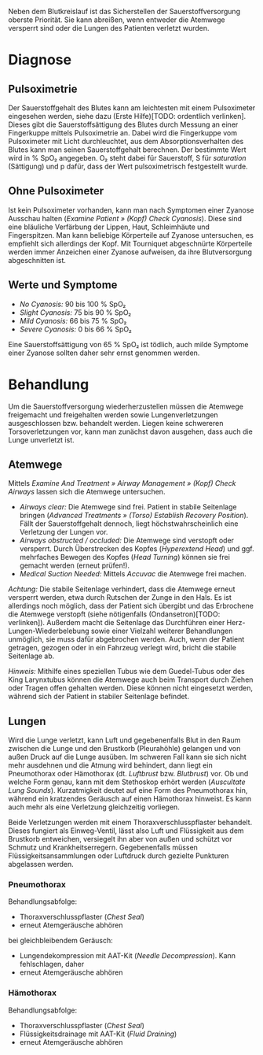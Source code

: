 Neben dem Blutkreislauf ist das Sicherstellen der Sauerstoffversorgung oberste Priorität. Sie kann abreißen, wenn entweder die Atemwege versperrt sind oder die Lungen des Patienten verletzt wurden.

# Diagnose

## Pulsoximetrie

Der Sauerstoffgehalt des Blutes kann am leichtesten mit einem Pulsoximeter eingesehen werden, siehe dazu (Erste Hilfe)[TODO: ordentlich verlinken]. Dieses gibt die Sauerstoffsättigung des Blutes durch Messung an einer Fingerkuppe mittels Pulsoximetrie an. Dabei wird die Fingerkuppe vom Pulsoximeter mit Licht durchleuchtet, aus dem Absorptionsverhalten des Blutes kann man seinen Sauerstoffgehalt berechnen. Der bestimmte Wert wird in % SpO₂ angegeben. O₂ steht dabei für Sauerstoff, S für _saturation_ (Sättigung) und p dafür, dass der Wert pulsoximetrisch festgestellt wurde.

## Ohne Pulsoximeter

Ist kein Pulsoximeter vorhanden, kann man nach Symptomen einer Zyanose Ausschau halten (_Examine Patient » (Kopf) Check Cyanosis_). Diese sind eine bläuliche Verfärbung der Lippen, Haut, Schleimhäute und Fingerspitzen. Man kann beliebige Körperteile auf Zyanose untersuchen, es empfiehlt sich allerdings der Kopf. Mit Tourniquet abgeschnürte Körperteile werden immer Anzeichen einer Zyanose aufweisen, da ihre Blutversorgung abgeschnitten ist.

## Werte und Symptome

- _No Cyanosis:_ 90 bis 100 % SpO₂
- _Slight Cyanosis:_ 75 bis 90 % SpO₂
- _Mild Cyanosis:_ 66 bis 75 % SpO₂
- _Severe Cyanosis:_ 0 bis 66 % SpO₂

Eine Sauerstoffsättigung von 65 % SpO₂ ist tödlich, auch milde Symptome einer Zyanose sollten daher sehr ernst genommen werden.

# Behandlung

Um die Sauerstoffversorgung wiederherzustellen müssen die Atemwege freigemacht und freigehalten werden sowie Lungenverletzungen ausgeschlossen bzw. behandelt werden. Liegen keine schwereren Torsoverletzungen vor, kann man zunächst davon ausgehen, dass auch die Lunge unverletzt ist.

## Atemwege

Mittels _Examine And Treatment » Airway Management » (Kopf) Check Airways_ lassen sich die Atemwege untersuchen.

- _Airways clear:_ Die Atemwege sind frei. Patient in stabile Seitenlage bringen (_Advanced Treatments » (Torso) Establish Recovery Position_). Fällt der Sauerstoffgehalt dennoch, liegt höchstwahrscheinlich eine Verletzung der Lungen vor.
- _Airways obstructed / occluded:_ Die Atemwege sind verstopft oder versperrt. Durch Überstrecken des Kopfes (_Hyperextend Head_) und ggf. mehrfaches Bewegen des Kopfes (_Head Turning_) können sie frei gemacht werden (erneut prüfen!).
- _Medical Suction Needed:_ Mittels _Accuvac_ die Atemwege frei machen.

_Achtung:_ Die stabile Seitenlage verhindert, dass die Atemwege erneut versperrt werden, etwa durch Rutschen der Zunge in den Hals. Es ist allerdings noch möglich, dass der Patient sich übergibt und das Erbrochene die Atemwege verstopft (siehe nötigenfalls (Ondansetron)[TODO: verlinken]). Außerdem macht die Seitenlage das Durchführen einer Herz-Lungen-Wiederbelebung sowie einer Vielzahl weiterer Behandlungen unmöglich, sie muss dafür abgebrochen werden. Auch, wenn der Patient getragen, gezogen oder in ein Fahrzeug verlegt wird, bricht die stabile Seitenlage ab.

_Hinweis:_ Mithilfe eines speziellen Tubus wie dem Guedel-Tubus oder des King Larynxtubus können die Atemwege auch beim Transport durch Ziehen oder Tragen offen gehalten werden. Diese können nicht eingesetzt werden, während sich der Patient in stabiler Seitenlage befindet.

## Lungen

Wird die Lunge verletzt, kann Luft und gegebenenfalls Blut in den Raum zwischen die Lunge und den Brustkorb (Pleurahöhle) gelangen und von außen Druck auf die Lunge ausüben. Im schweren Fall kann sie sich nicht mehr ausdehnen und die Atmung wird behindert, dann liegt ein Pneumothorax oder Hämothorax (dt. _Luftbrust_ bzw. _Blutbrust_) vor. Ob und welche Form genau, kann mit dem Stethoskop erhört werden (_Auscultate Lung Sounds_). Kurzatmigkeit deutet auf eine Form des Pneumothorax hin, während ein kratzendes Geräusch auf einen Hämothorax hinweist. Es kann auch mehr als eine Verletzung gleichzeitig vorliegen.

Beide Verletzungen werden mit einem Thoraxverschlusspflaster behandelt. Dieses fungiert als Einweg-Ventil, lässt also Luft und Flüssigkeit aus dem Brustkorb entweichen, versiegelt ihn aber von außen und schützt vor Schmutz und Krankheitserregern. Gegebenenfalls müssen Flüssigkeitsansammlungen oder Luftdruck durch gezielte Punkturen abgelassen werden.

### Pneumothorax

Behandlungsabfolge:

- Thoraxverschlusspflaster (_Chest Seal_)
- erneut Atemgeräusche abhören

bei gleichbleibendem Geräusch:

- Lungendekompression mit AAT-Kit (_Needle Decompression_). Kann fehlschlagen, daher
- erneut Atemgeräusche abhören

### Hämothorax

Behandlungsabfolge:

- Thoraxverschlusspflaster (_Chest Seal_)
- Flüssigkeitsdrainage mit AAT-Kit (_Fluid Draining_)
- erneut Atemgeräusche abhören
